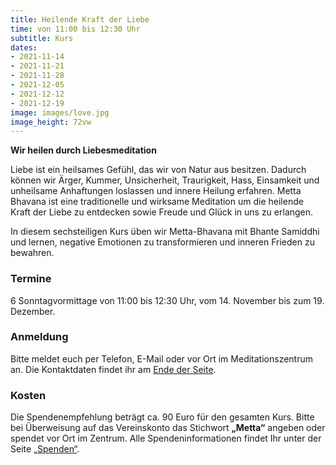```yaml
---
title: Heilende Kraft der Liebe
time: von 11:00 bis 12:30 Uhr
subtitle: Kurs
dates:
- 2021-11-14
- 2021-11-21
- 2021-11-28
- 2021-12-05
- 2021-12-12
- 2021-12-19
image: images/love.jpg
image_height: 72vw
---
```

**Wir heilen durch Liebesmeditation**

Liebe ist ein heilsames Gefühl, das wir von Natur aus besitzen. Dadurch können wir Ärger, Kummer, Unsicherheit, Traurigkeit, Hass, Einsamkeit und unheilsame Anhaftungen loslassen und innere Heilung erfahren. Metta Bhavana ist eine traditionelle und wirksame Meditation um die heilende Kraft der Liebe zu entdecken sowie Freude und Glück in uns zu erlangen.

In diesem sechsteiligen Kurs üben wir Metta-Bhavana mit Bhante Samiddhi und lernen, negative Emotionen zu transformieren und inneren Frieden zu bewahren.

### Termine
6 Sonntagvormittage von 11:00 bis 12:30 Uhr, vom 14. November bis zum 19. Dezember.

### Anmeldung
Bitte meldet euch per Telefon, E-Mail oder vor Ort im Meditationszentrum an.  Die Kontaktdaten findet ihr am [Ende der Seite](#footer).

### Kosten
Die Spendenempfehlung beträgt ca. 90 Euro für den gesamten Kurs. Bitte bei Überweisung auf das Vereinskonto das Stichwort **„Metta“** angeben oder spendet vor Ort im Zentrum. Alle Spendeninformationen findet Ihr unter der Seite [„Spenden“](spenden.html).
